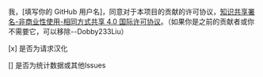 我，[填写你的 GitHub 用户名]，同意对于本项目的贡献的许可协议，[知识共享署名-非商业性使用-相同方式共享 4.0 国际许可协议](https://github.com/TartaricAcid/Minecraft-Mod-Language-Package/blob/master/LICENSE)。（如果你是之前的贡献者或你不需要它，可以移除--Dobby233Liu）

[x] 是否为请求汉化

[] 是否为统计数据或其他Issues
